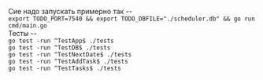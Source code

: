 Сие надо запускать примерно так --  
`export TODO_PORT=7540 && export TODO_DBFILE="./scheduler.db" && go run cmd/main.go`  
Тесты --  
`go test -run ^TestApp$ ./tests`  
`go test -run ^TestDB$ ./tests`  
`go test -run ^TestNextDate$ ./tests`  
`go test -run ^TestAddTask$ ./tests`  
`go test -run ^TestTasks$ ./tests`
